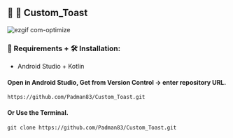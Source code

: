 ## 🤖 📱 Custom_Toast

![ezgif com-optimize](https://user-images.githubusercontent.com/45048950/90670120-4dae0780-e285-11ea-958f-7c704d5ad103.gif)

### 🧰 Requirements + 🛠️ Installation:

* Android Studio + Kotlin

#### Open in Android Studio, Get from Version Control -> enter repository URL.

```
https://github.com/Padman83/Custom_Toast.git
```

#### Or Use the Terminal.

```
git clone https://github.com/Padman83/Custom_Toast.git
